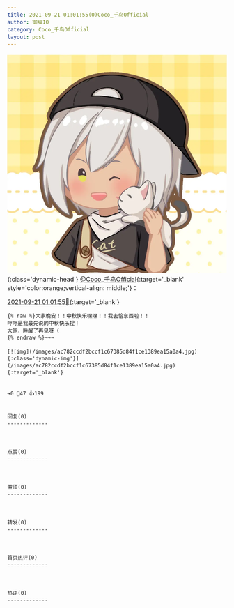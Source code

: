 ```yaml
---
title: 2021-09-21 01:01:55(0)Coco_千鸟Official
author: 御坂IO
category: Coco_千鸟Official
layout: post
---
```


![img](/images/85e485bc0dbd0cde4d15f24d7cffe9704618ad10.jpg){:class='dynamic-head'}
[@Coco_千鸟Official](https://space.bilibili.com/1891728206/dynamic){:target='_blank' style='color:orange;vertical-align: middle;'}：

[2021-09-21 01:01:55🔗](https://t.bilibili.com/572600379868834090){:target='_blank'}

~~~
{% raw %}大家晚安！！中秋快乐嘿嘿！！我去恰东西啦！！
哼哼是我最先说的中秋快乐捏！
大家，睡醒了再见呀（
{% endraw %}~~~

[![img](/images/ac782ccdf2bccf1c67385d84f1ce1389ea15a0a4.jpg){:class='dynamic-img'}](/images/ac782ccdf2bccf1c67385d84f1ce1389ea15a0a4.jpg){:target='_blank'}


↪️0 💬47 👍199


回复(0)
-------------



点赞(0)
-------------



置顶(0)
-------------



转发(0)
-------------



首页热评(0)
-------------



热评(0)
-------------



